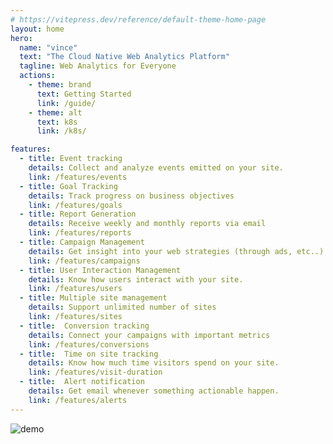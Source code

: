 ```yaml
---
# https://vitepress.dev/reference/default-theme-home-page
layout: home
hero:
  name: "vince"
  text: "The Cloud Native Web Analytics Platform"
  tagline: Web Analytics for Everyone
  actions:
    - theme: brand
      text: Getting Started
      link: /guide/
    - theme: alt
      text: k8s
      link: /k8s/

features:
  - title: Event tracking
    details: Collect and analyze events emitted on your site.
    link: /features/events
  - title: Goal Tracking 
    details: Track progress on business objectives
    link: /features/goals
  - title: Report Generation
    details: Receive weekly and monthly reports via email
    link: /features/reports
  - title: Campaign Management
    details: Get insight into your web strategies (through ads, etc..)
    link: /features/campaigns
  - title: User Interaction Management 
    details: Know how users interact with your site.
    link: /features/users
  - title: Multiple site management
    details: Support unlimited number of sites
    link: /features/sites
  - title:  Conversion tracking
    details: Connect your campaigns with important metrics
    link: /features/conversions
  - title:  Time on site tracking
    details: Know how much time visitors spend on your site.
    link: /features/visit-duration
  - title:  Alert notification
    details: Get email whenever something actionable happen.
    link: /features/alerts
---
```


![demo](/demo.png)